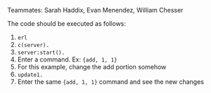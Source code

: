 Teammates: Sarah Haddix, Evan Menendez, William Chesser

The code should be executed as follows:
1. `erl`
2. `c(server).`
3. `server:start().`
4. Enter a command. Ex: `{add, 1, 1}`
5. For this example, change the add portion somehow
6. `update1.`
7. Enter the same `{add, 1, 1}` command and see the new changes 

